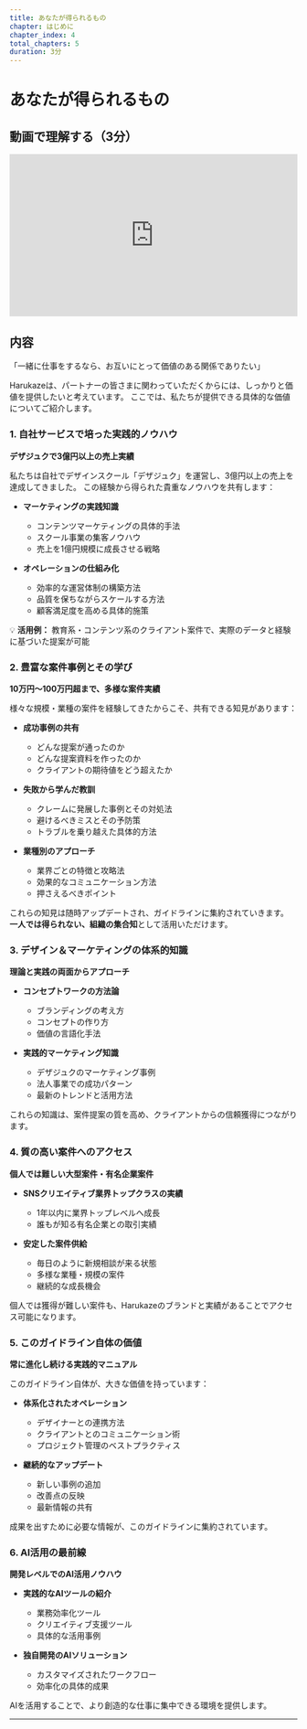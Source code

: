 ```yaml
---
title: あなたが得られるもの
chapter: はじめに
chapter_index: 4
total_chapters: 5
duration: 3分
---
```


# あなたが得られるもの

## 動画で理解する（3分）

<div style="position: relative; padding-bottom: 56.25%; height: 0;"><iframe src="https://www.loom.com/embed/f8c78ed5e5944935b5b6af3c113081ed?sid=03a10ca4-27e2-47cc-b967-77a23a04f546" frameborder="0" webkitallowfullscreen mozallowfullscreen allowfullscreen style="position: absolute; top: 0; left: 0; width: 100%; height: 100%;"></iframe></div>

## 内容

「一緒に仕事をするなら、お互いにとって価値のある関係でありたい」

Harukazeは、パートナーの皆さまに関わっていただくからには、しっかりと価値を提供したいと考えています。
ここでは、私たちが提供できる具体的な価値についてご紹介します。

### 1. 自社サービスで培った実践的ノウハウ

**デザジュクで3億円以上の売上実績**

私たちは自社でデザインスクール「デザジュク」を運営し、3億円以上の売上を達成してきました。
この経験から得られた貴重なノウハウを共有します：

- **マーケティングの実践知識**
  - コンテンツマーケティングの具体的手法
  - スクール事業の集客ノウハウ
  - 売上を1億円規模に成長させる戦略

- **オペレーションの仕組み化**
  - 効率的な運営体制の構築方法
  - 品質を保ちながらスケールする方法
  - 顧客満足度を高める具体的施策

💡 **活用例：** 教育系・コンテンツ系のクライアント案件で、実際のデータと経験に基づいた提案が可能

### 2. 豊富な案件事例とその学び

**10万円〜100万円超まで、多様な案件実績**

様々な規模・業種の案件を経験してきたからこそ、共有できる知見があります：

- **成功事例の共有**
  - どんな提案が通ったのか
  - どんな提案資料を作ったのか
  - クライアントの期待値をどう超えたか

- **失敗から学んだ教訓**
  - クレームに発展した事例とその対処法
  - 避けるべきミスとその予防策
  - トラブルを乗り越えた具体的方法

- **業種別のアプローチ**
  - 業界ごとの特徴と攻略法
  - 効果的なコミュニケーション方法
  - 押さえるべきポイント

これらの知見は随時アップデートされ、ガイドラインに集約されていきます。
**一人では得られない、組織の集合知**として活用いただけます。

### 3. デザイン＆マーケティングの体系的知識

**理論と実践の両面からアプローチ**

- **コンセプトワークの方法論**
  - ブランディングの考え方
  - コンセプトの作り方
  - 価値の言語化手法

- **実践的マーケティング知識**
  - デザジュクのマーケティング事例
  - 法人事業での成功パターン
  - 最新のトレンドと活用方法

これらの知識は、案件提案の質を高め、クライアントからの信頼獲得につながります。

### 4. 質の高い案件へのアクセス

**個人では難しい大型案件・有名企業案件**

- **SNSクリエイティブ業界トップクラスの実績**
  - 1年以内に業界トップレベルへ成長
  - 誰もが知る有名企業との取引実績

- **安定した案件供給**
  - 毎日のように新規相談が来る状態
  - 多様な業種・規模の案件
  - 継続的な成長機会

個人では獲得が難しい案件も、Harukazeのブランドと実績があることでアクセス可能になります。

### 5. このガイドライン自体の価値

**常に進化し続ける実践的マニュアル**

このガイドライン自体が、大きな価値を持っています：

- **体系化されたオペレーション**
  - デザイナーとの連携方法
  - クライアントとのコミュニケーション術
  - プロジェクト管理のベストプラクティス

- **継続的なアップデート**
  - 新しい事例の追加
  - 改善点の反映
  - 最新情報の共有

成果を出すために必要な情報が、このガイドラインに集約されています。

### 6. AI活用の最前線

**開発レベルでのAI活用ノウハウ**

- **実践的なAIツールの紹介**
  - 業務効率化ツール
  - クリエイティブ支援ツール
  - 具体的な活用事例

- **独自開発のAIソリューション**
  - カスタマイズされたワークフロー
  - 効率化の具体的成果

AIを活用することで、より創造的な仕事に集中できる環境を提供します。

---


